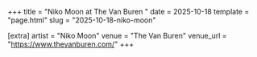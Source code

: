 +++
title = "Niko Moon at The Van Buren "
date = 2025-10-18
template = "page.html"
slug = "2025-10-18-niko-moon"

[extra]
artist = "Niko Moon"
venue = "The Van Buren"
venue_url = "https://www.thevanburen.com/"
+++
